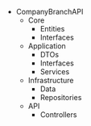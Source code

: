 - CompanyBranchAPI
  - Core
    - Entities
    - Interfaces
  - Application
    - DTOs
    - Interfaces
    - Services
  - Infrastructure
    - Data
    - Repositories
  - API
    - Controllers

